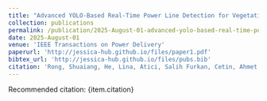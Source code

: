 ```yaml
---
title: "Advanced YOLO-Based Real-Time Power Line Detection for Vegetation Management"
collection: publications
permalink: /publication/2025-August-01-advanced-yolo-based-real-time-power-line-detection-for-vegetation-management
date: 2025-August-01
venue: 'IEEE Transactions on Power Delivery'
paperurl: 'http://jessica-hub.github.io/files/paper1.pdf'
bibtex_url: 'http://jessica-hub.github.io/files/pubs.bib'
citation: 'Rong, Shuaiang, He, Lina, Atici, Salih Furkan, Cetin, Ahmet Enis. &quot;Advanced YOLO-Based Real-Time Power Line Detection for Vegetation Management.&quot; <i>IEEE Transactions on Power Delivery</i>, vol. 40, no. 4, pp. 2142–2153, 2025.'
---
```


Recommended citation: {item.citation}
